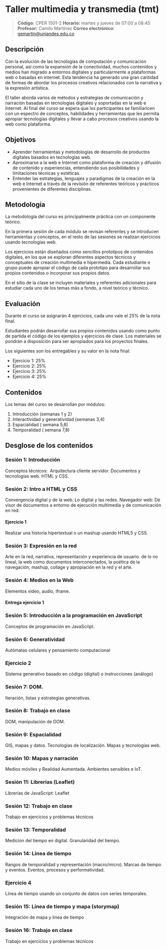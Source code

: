 # Taller ​multimedia y transmedia​ (tmt)

>__Código:__ CPER 1501-2
>__Horario:__ martes y jueves de 07:00 a 08:45
>__Profesor:__ Camilo Martínez
>__Correo electrónico:__ gemartin@uniandes.edu.co

## Descripción

Con la evolución de las tecnologías de computación y comunicación personal, así como la expansión de la conectividad, muchos contenidos y medios han migrado a entornos digitales y particularmente a plataformas web o basadas en internet.  Esta tendencia ha generado una gran cantidad de formas de abordar los procesos creativos relacionados con la narrativa y la expresión artística.

El taller aborda varios de métodos y estrategias de comunicación y narración basadas en tecnologías digitales y soportadas en la web e Internet.  Al final del curso se espera que lxs participantes se familiaricen con un espectro de conceptos, habilidades y herramientas que les permita apropiar tecnologías digitales y llevar a cabo procesos creativos usando la web como plataforma.


## Objetivos

* Aprender herramientas y metodologías de desarrollo de productos digitales basados en tecnologías web.
* Aproximarse a la web e Internet como plataforma de creación y difusión de contenido y experiencias, entendiendo sus posibilidades y limitaciones técnicas y estéticas.
* Entender las estrategias, lenguajes y paradigmas de la creación en la web e Internet a través de la revisión de referentes teóricos y prácticos provenientes de diferentes disciplinas.

## Metodología

La metodología del curso es principalmente práctica con un componente teórico.

En la primera sesión de cada módulo se revisan referentes y se introducen herramientas y conceptos,  en el resto de las sesiones se realizan ejercicios usando tecnologías web.  

Los ejercicios están diseñados como sencillos prototipos de contenidos digitales, en los que se exploran diferentes aspectos técnicos y conceptuales de creación multimedia e hipermedia.  Cada estudiante o grupo puede apropiar el código de cada prototipo para desarrollar sus propios contenidos o incorporar sus propios datos.

En el sitio de la clase se incluyen materiales y referentes adicionales para estudiar cada uno de los temas más a fondo, a nivel teórico y técnico.


## Evaluación

Durante el curso se asignarán 4 ejercicios, cada uno vale el 25% de la nota final.

Estudiantes podrán desarrollar sus propios contenidos usando como punto de partida el código de los ejemplos y ejercicios de clase.  Los materiales se pondrán a disposición para ser apropiados para los proyectos finales.

Los siguientes son los entregables y su valor en la nota final:

- Ejercicio 1: 25%
- Ejercicio 2: 25%
- Ejercicio 3: 25%
- Ejercicio 4: 25%


## Contenidos

Los temas del curso se desarrollan por módulos:

1. Introducción (semanas 1 y 2)
2. Interactividad y generatividad (semanas 3,4)
3. Espacialidad ( semana 5,6)
4. Temporalidad ( semana 7,8)

## Desglose de los contenidos

### Sesión 1: Introducción    
Conceptos técnicos:  Arquitectura cliente servidor. Documentos y tecnologías web. HTML y CSS.

### Sesión 2: Intro a HTML y CSS

Convergencia digital y de la web. Lo digital y las redes. Navegador web: De visor de documentos a entorno de ejecución multimedia y de comunicación en red.

#### Ejercicio 1 
Realizar una historia hipertextual o un mashup usando HTML5 y CSS.

### Sesión 3:  Expresión en la red
Arte en la red, narrativa, representación y experiencia de usuario.   de lo no lineal, la web como documentos interconectados, la poética de la navegación, mashup, collage y apropiación en la red y el arte.  


### Sesión 4: Medios en la Web
Elementos video, audio, iframe.  

#### Entrega ejercicio 1


### Sesión 5: Introducción a la programación en JavaScript
Conceptos de programación en JavaScript.

### Sesión 6: Generatividad
Autómatas celulares y pensamiento computacional

### Ejercicio  2
Sistema generativo basado en código (digital) o instrucciones (análogo)

### Sesión 7: DOM.  
Iteración, listas y estrategias generativas.

### Sesión 8: Trabajo en clase
DOM, manipulación de DOM.

### Sesión 9: Espacialidad
GIS, mapas y datos. Tecnologías de localización. Mapas y tecnologías web.

### Sesión 10: Mapas y narración
 Medios móviles y Realidad Aumentada. Ambientes sensibles e IoT.

### Sesión 11: Librerías (Leaflet)
Librerías de JavaScript: Leaflet

### Sesión 12: Trabajo en clase
Trabajo en ejercicios y problemas técnicos

### Sesión 13: Temporalidad  
Medicion del tiempo en digital. Granularidad del tiempo. 

### Sesión 14: Línea de tiempo
Rangos de temporalidad y representación (macro/micro). Marcas de tiempo y eventos. Eventos, procesos y performatividad.  

### Ejercicio  4
Línea de tiempo usando un conjunto de datos con series temporales.

### Sesión 15:  Línea de tiempo y mapa (storymap)
Integración de mapa y línea de tiempo

### Sesión 16: Trabajo en clase
Trabajo en ejercicios y problemas técnicos
